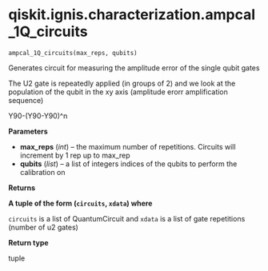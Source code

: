 <span id="qiskit-ignis-characterization-ampcal-1q-circuits" />

# qiskit.ignis.characterization.ampcal\_1Q\_circuits

`ampcal_1Q_circuits(max_reps, qubits)`

Generates circuit for measuring the amplitude error of the single qubit gates

The U2 gate is repeatedly applied (in groups of 2) and we look at the population of the qubit in the xy axis (amplitude erorr amplification sequence)

Y90-(Y90-Y90)^n

**Parameters**

*   **max\_reps** (*int*) – the maximum number of repetitions. Circuits will increment by 1 rep up to max\_rep
*   **qubits** (*list*) – a list of integers indices of the qubits to perform the calibration on

**Returns**

**A tuple of the form (`circuits`, `xdata`) where**

`circuits` is a list of QuantumCircuit and `xdata` is a list of gate repetitions (number of u2 gates)

**Return type**

tuple
